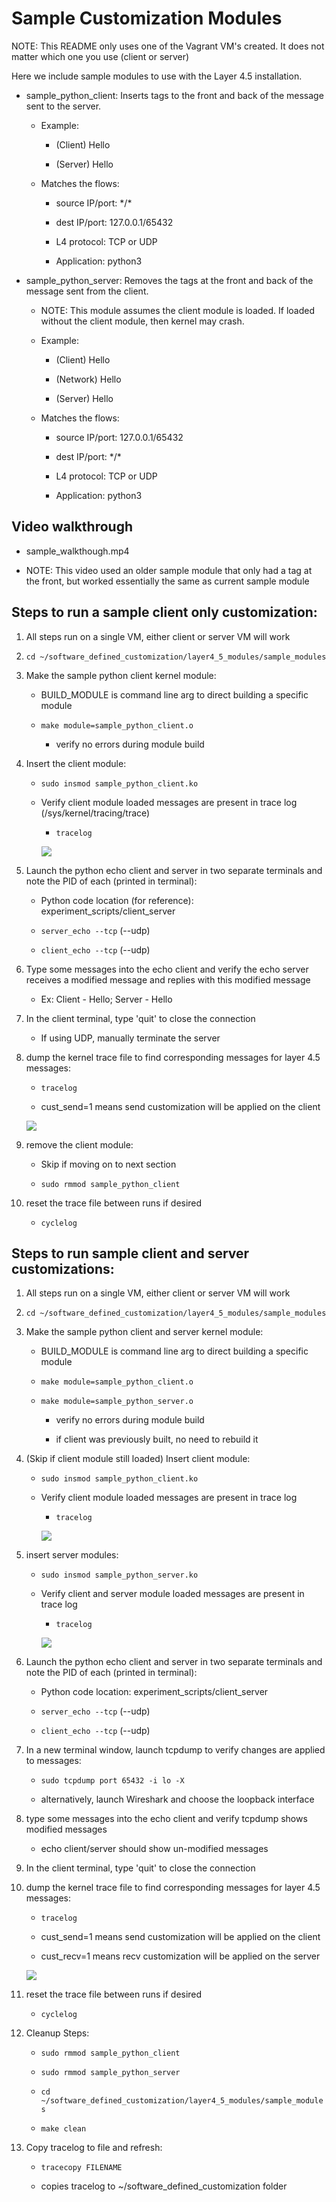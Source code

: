 # Sample Customization Modules

NOTE: This README only uses one of the Vagrant VM's created.  It does not matter which one you use (client or server)


Here we include sample modules to use with the Layer 4.5 installation.


* sample\_python\_client: Inserts tags to the front and back of the message sent to
the server.

    * Example:

        * (Client) Hello

        * (Server) <start>Hello<end>

    * Matches the flows:

      * source IP/port: \*/\*

      * dest IP/port: 127.0.0.1/65432

      * L4 protocol: TCP or UDP

      * Application: python3


* sample\_python\_server: Removes the tags at the front and back of the message sent from
the client.

    * NOTE: This module assumes the client module is loaded.  If loaded without
    the client module, then kernel may crash.

    * Example:

        * (Client) Hello

        * (Network) <start>Hello<end>

        * (Server) Hello

    * Matches the flows:

      * source IP/port: 127.0.0.1/65432

      * dest IP/port: \*/\*

      * L4 protocol: TCP or UDP

      * Application: python3    


## Video walkthrough

* sample_walkthough.mp4

* NOTE: This video used an older sample module that only had a tag at the front, but worked essentially the same as current sample module


## Steps to run a sample client only customization:

1) All steps run on a single VM, either client or server VM will work

1) `cd ~/software_defined_customization/layer4_5_modules/sample_modules`

1) Make the sample python client kernel module:

    * BUILD\_MODULE is command line arg to direct building a specific module

    * `make module=sample_python_client.o`

        * verify no errors during module build


1) Insert the client module:

    * `sudo insmod sample_python_client.ko`

    * Verify client module loaded messages are present in trace log (/sys/kernel/tracing/trace)

        * `tracelog`

       ![](../../assets/client_load.png)


1) Launch the python echo client and server in two separate terminals and note the PID of each (printed in terminal):

    * Python code location (for reference): experiment_scripts/client\_server

    * `server_echo --tcp` (--udp)

    * `client_echo --tcp` (--udp)



1) Type some messages into the echo client and verify the echo server receives
a modified message and replies with this modified message

    * Ex: Client - Hello; Server - <start>Hello<end>


1) In the client terminal, type 'quit' to close the connection

    * If using UDP, manually terminate the server


1) dump the kernel trace file to find corresponding messages for layer 4.5 messages:

    * `tracelog`

    * cust\_send=1 means send customization will be applied on the client

    ![](../../assets/client_assign.png)



1) remove the client module:

    * Skip if moving on to next section

    * `sudo rmmod sample_python_client`


1) reset the trace file between runs if desired

    * `cyclelog`


## Steps to run sample client and server customizations:

1) All steps run on a single VM, either client or server VM will work

1) `cd ~/software_defined_customization/layer4_5_modules/sample_modules`

1) Make the sample python client and server kernel module:

    * BUILD\_MODULE is command line arg to direct building a specific module

    * `make module=sample_python_client.o`

    *  `make module=sample_python_server.o`

        * verify no errors during module build

        * if client was previously built, no need to rebuild it


1) (Skip if client module still loaded) Insert client module:

    * `sudo insmod sample_python_client.ko`

    * Verify client module loaded messages are present in trace log

        * `tracelog`

        ![](../../assets/client_load.png)


1) insert server modules:

    * `sudo insmod sample_python_server.ko`

    * Verify client and server module loaded messages are present in trace log

        * `tracelog`

        ![](../../assets/server_load.png)



1) Launch the python echo client and server in two separate terminals and note the PID of each (printed in terminal):

    * Python code location: experiment_scripts/client\_server

    * `server_echo --tcp` (--udp)

    * `client_echo --tcp` (--udp)


1) In a new terminal window, launch tcpdump to verify changes are applied to messages:

    * `sudo tcpdump port 65432 -i lo -X`

    * alternatively, launch Wireshark and choose the loopback interface



1) type some messages into the echo client and verify tcpdump shows modified messages

    * echo client/server should show un-modified messages


1) In the client terminal, type 'quit' to close the connection


1) dump the kernel trace file to find corresponding messages for layer 4.5 messages:

    * `tracelog`

    * cust\_send=1 means send customization will be applied on the client

    * cust\_recv=1 means recv customization will be applied on the server

    ![](../../assets/both_assign.png)


1) reset the trace file between runs if desired

    * `cyclelog`



1) Cleanup Steps:

    * `sudo rmmod sample_python_client`

    * `sudo rmmod sample_python_server`

    * `cd ~/software_defined_customization/layer4_5_modules/sample_modules`

    * `make clean`

  


1) Copy tracelog to file and refresh:

    * `tracecopy FILENAME`

    * copies tracelog to ~/software_defined_customization folder
